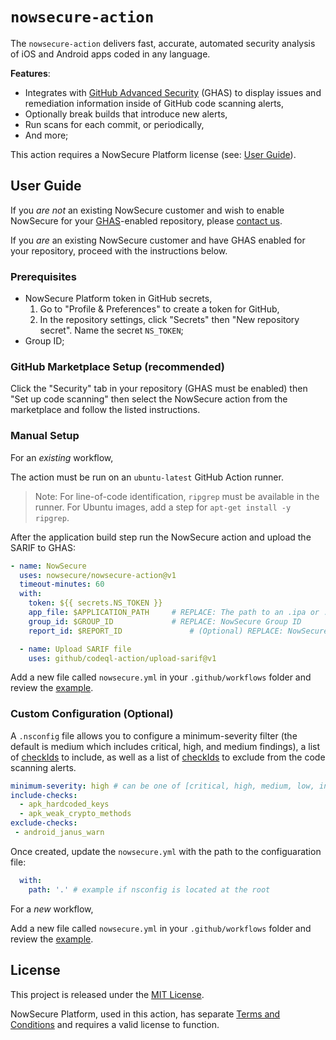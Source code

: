 # `nowsecure-action`

The `nowsecure-action` delivers fast, accurate, automated security analysis of iOS and Android apps coded in any language.

**Features**:

* Integrates with [GitHub Advanced Security](https://docs.github.com/en/get-started/learning-about-github/about-github-advanced-security) (GHAS) to display issues and remediation information inside of GitHub code scanning alerts,
* Optionally break builds that introduce new alerts,
* Run scans for each commit, or periodically,
* And more;

This action requires a NowSecure Platform license (see: [User Guide](#user-guide)).

## User Guide

If you *are not* an existing NowSecure customer and wish to enable NowSecure for your [GHAS](https://docs.github.com/en/get-started/learning-about-github/about-github-advanced-security)-enabled repository, please [contact us](https://info.nowsecure.com/github-request).

If you *are* an existing NowSecure customer and have GHAS enabled for your repository, proceed with the instructions below.

### Prerequisites

* NowSecure Platform token in GitHub secrets,
  1. Go to "Profile & Preferences" to create a token for GitHub,
  2. In the repository settings, click "Secrets" then "New repository secret". Name the secret `NS_TOKEN`;
* Group ID;

### GitHub Marketplace Setup (recommended)

Click the "Security" tab in your repository (GHAS must be enabled) then "Set up code scanning" then select the NowSecure action from the marketplace and follow the listed instructions. 

### Manual Setup

For an _existing_ workflow,

The action must be run on an `ubuntu-latest` GitHub Action runner.

> Note: For line-of-code identification, `ripgrep` must be available in the runner. For Ubuntu images, add a step for `apt-get install -y ripgrep`.

After the application build step run the NowSecure action and upload the SARIF to GHAS:
```yml
- name: NowSecure
  uses: nowsecure/nowsecure-action@v1
  timeout-minutes: 60
  with:
    token: ${{ secrets.NS_TOKEN }}
    app_file: $APPLICATION_PATH		# REPLACE: The path to an .ipa or .apk
    group_id: $GROUP_ID				# REPLACE: NowSecure Group ID
    report_id: $REPORT_ID				# (Optional) REPLACE: NowSecure Assessment Ref 

  - name: Upload SARIF file
    uses: github/codeql-action/upload-sarif@v1
```

Add a new file called `nowsecure.yml` in your `.github/workflows` folder and review the [example](workflows/nowsecure.yml).

### Custom Configuration (Optional)
A `.nsconfig` file allows you to configure a minimum-severity filter (the default is medium which includes critical, high, and medium findings), a list of [checkIds](src/utils/config-types.ts) to include, as well as a list of [checkIds](src/utils/config-types.ts) to exclude from the code scanning alerts. 

```yml
minimum-severity: high # can be one of [critical, high, medium, low, info]
include-checks:
  - apk_hardcoded_keys
  - apk_weak_crypto_methods
exclude-checks:
 - android_janus_warn
```

Once created, update the `nowsecure.yml` with the path to the configuaration file:

```yml
  with:
    path: '.' # example if nsconfig is located at the root
```

For a _new_ workflow,

Add a new file called `nowsecure.yml` in your `.github/workflows` folder and review the [example](workflows/nowsecure.yml).

## License

This project is released under the [MIT License](https://github.com/nowsecure/nowsecure-action/blob/master/LICENSE).

NowSecure Platform, used in this action, has separate [Terms and Conditions](https://www.nowsecure.com/terms-and-conditions/) and requires a valid license to function.
